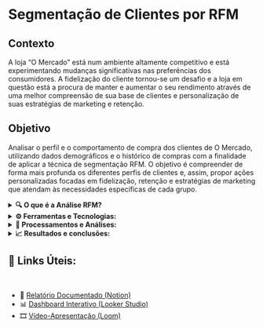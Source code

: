 # Segmentação de Clientes por RFM

## Contexto

A loja “O Mercado” está num ambiente altamente competitivo e está experimentando mudanças significativas nas preferências dos consumidores.
A fidelização do cliente tornou-se um desafio e a loja em questão está a procura de manter e aumentar o seu rendimento através de uma melhor
compreensão de sua base de clientes e personalização de suas estratégias de marketing e retenção.

## Objetivo

Analisar o perfil e o comportamento de compra dos clientes de O Mercado, utilizando dados demográficos e o histórico de compras com a
finalidade de aplicar a técnica de segmentação RFM. O objetivo é compreender de forma mais profunda os diferentes perfis de clientes e,
assim, propor ações personalizadas focadas em fidelização, retenção e estratégias de marketing que atendam às necessidades específicas de
cada grupo.

<details>
  <summary><strong>🔍 O que é a Análise RFM?</strong></summary>
  <br>
  RFM é uma técnica que avalia clientes com base em três critérios:

  - **Recência (R)**: há quanto tempo o cliente fez a última compra.
  - **Frequência (F)**: com que frequência ele compra.
  - **Valor Monetário (M)**: quanto ele gasta no total.

  Usamos isso para segmentar clientes e propor estratégias personalizadas!
</details>

<details>
  <summary><strong>⚙️ Ferramentas e Tecnologias: </strong></summary>
  <br>
  
Neste projeto, foi utilizado o **Google Sheets** para a manipulação, estruturação e modelagem dos dados. A etapa de visualização foi realizada
no **Looker Studio**, com painéis interativos para análise exploratória e apresentação dos resultados. O **Notion** foi utilizado para
organização das tarefas, documentação das etapas e elaboração do relatório técnico final.

  - **Linguagem de programação:** Google Sheets;
  - **Ferramentas de visualização:** Google Slides e Looker Studio;
  - **Outras tecnologias:** Notion (gerenciamento de tempo e progresso); <br>
                            Google Documentos (ficha técnica)

</details>

<details>
  <summary><strong>📂 Processamentos e Análises: </strong></summary>
  <br>
  
Após a limpeza inicial dos dados, foram aplicadas as métricas de **Recência, Frequência e Valor Monetário** para cada cliente. Com base na
pontuação relativa de cada dimensão, os clientes foram classificados e segmentados em grupos comportamentais. Essa análise permitiu identificar
perfis prioritários, como clientes leais, inativos ou de alto valor.
  
  - **Limpeza dos dados** 
  - **Exploração** 
  - **Análises Aplicadas** 

</details>

<details>
  <summary><strong>📈 Resultados e conclusões: </strong></summary>
  <br>

A aplicação da Análise RFM permitiu identificar padrões relevantes no comportamento dos clientes. As conclusões sugerem ações personalizadas para cada segmento,
melhorando o relacionamento e potencializando o retorno sobre campanhas.

</details>

## 🔗 Links Úteis:
<br>

  - 📘 [Relatório Documentado (Notion)](https://www.notion.so/Segmenta-o-RFM-2247ef1bfdb78011af2ec630e034de8b?source=copy_link)
  - 📊 [Dashboard Interativo (Looker Studio)](https://lookerstudio.google.com/reporting/c47af00f-3e3a-4816-b2b4-101a918f9ba5)
  - 🎞️ [Vídeo-Apresentação (Loom)](https://www.loom.com/share/eea7f2834d8b4c339dfd27cf76b4df2e?sid=41ea5cfa-d685-4451-92e4-5bfe6e01b15e)

  
